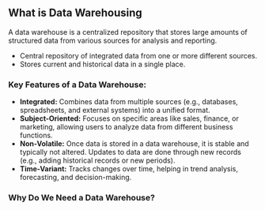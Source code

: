 ## What is Data Warehousing

A data warehouse is a centralized repository that stores large amounts of structured data from various sources for analysis and reporting.

- Central repository of integrated data from one or more different sources.
- Stores current and historical data in a single place.

### Key Features of a Data Warehouse:

- **Integrated:** 
Combines data from multiple sources (e.g., databases, spreadsheets, and external systems) into a unified format.
- **Subject-Oriented:** 
Focuses on specific areas like sales, finance, or marketing, allowing users to analyze data from different business functions.
- **Non-Volatile:** 
Once data is stored in a data warehouse, it is stable and typically not altered. Updates to data are done through new records (e.g., adding historical records or new periods).
- **Time-Variant:** 
Tracks changes over time, helping in trend analysis, forecasting, and decision-making.

### Why Do We Need a Data Warehouse?
